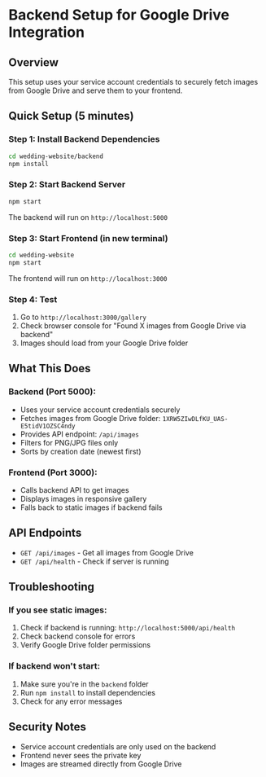 # Backend Setup for Google Drive Integration

## Overview
This setup uses your service account credentials to securely fetch images from Google Drive and serve them to your frontend.

## Quick Setup (5 minutes)

### Step 1: Install Backend Dependencies
```bash
cd wedding-website/backend
npm install
```

### Step 2: Start Backend Server
```bash
npm start
```
The backend will run on `http://localhost:5000`

### Step 3: Start Frontend (in new terminal)
```bash
cd wedding-website
npm start
```
The frontend will run on `http://localhost:3000`

### Step 4: Test
1. Go to `http://localhost:3000/gallery`
2. Check browser console for "Found X images from Google Drive via backend"
3. Images should load from your Google Drive folder

## What This Does

### Backend (Port 5000):
- Uses your service account credentials securely
- Fetches images from Google Drive folder: `1XRW5ZIwDLfKU_UAS-E5tidV1OZSC4ndy`
- Provides API endpoint: `/api/images`
- Filters for PNG/JPG files only
- Sorts by creation date (newest first)

### Frontend (Port 3000):
- Calls backend API to get images
- Displays images in responsive gallery
- Falls back to static images if backend fails

## API Endpoints

- `GET /api/images` - Get all images from Google Drive
- `GET /api/health` - Check if server is running

## Troubleshooting

### If you see static images:
1. Check if backend is running: `http://localhost:5000/api/health`
2. Check backend console for errors
3. Verify Google Drive folder permissions

### If backend won't start:
1. Make sure you're in the `backend` folder
2. Run `npm install` to install dependencies
3. Check for any error messages

## Security Notes
- Service account credentials are only used on the backend
- Frontend never sees the private key
- Images are streamed directly from Google Drive
